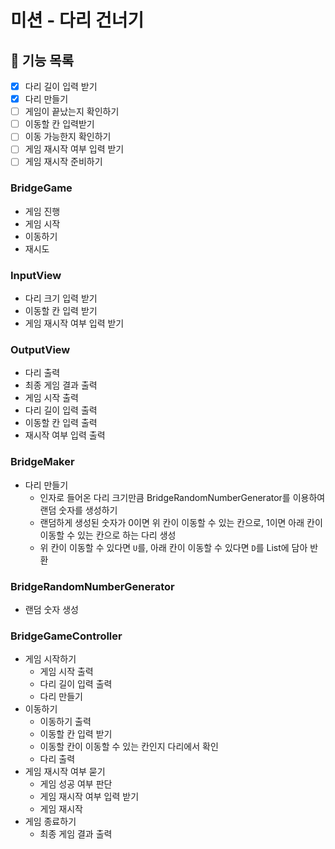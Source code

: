 # 미션 - 다리 건너기

## 📄 기능 목록

- [X] 다리 길이 입력 받기
- [X] 다리 만들기
- [ ] 게임이 끝났는지 확인하기
- [ ] 이동할 칸 입력받기
- [ ] 이동 가능한지 확인하기
- [ ] 게임 재시작 여부 입력 받기
- [ ] 게임 재시작 준비하기

### BridgeGame
- 게임 진행
- 게임 시작
- 이동하기
- 재시도

### InputView
- 다리 크기 입력 받기
- 이동할 칸 입력 받기
- 게임 재시작 여부 입력 받기

### OutputView
- 다리 출력
- 최종 게임 결과 출력
- 게임 시작 출력
- 다리 길이 입력 출력
- 이동할 칸 입력 출력
- 재시작 여부 입력 출력

### BridgeMaker
- 다리 만들기
    - 인자로 들어온 다리 크기만큼 BridgeRandomNumberGenerator를 이용하여 랜덤 숫자를 생성하기
    - 랜덤하게 생성된 숫자가 0이면 위 칸이 이동할 수 있는 칸으로, 1이면 아래 칸이 이동할 수 있는 칸으로 하는 다리 생성
    - 위 칸이 이동할 수 있다면 `U`를, 아래 칸이 이동할 수 있다면 `D`를 List에 담아 반환

### BridgeRandomNumberGenerator
- 랜덤 숫자 생성

### BridgeGameController
- 게임 시작하기
    - 게임 시작 출력
    - 다리 길이 입력 출력
    - 다리 만들기
- 이동하기
    - 이동하기 출력
    - 이동할 칸 입력 받기
    - 이동할 칸이 이동할 수 있는 칸인지 다리에서 확인
    - 다리 출력
- 게임 재시작 여부 묻기
    - 게임 성공 여부 판단
    - 게임 재시작 여부 입력 받기
    - 게임 재시작
- 게임 종료하기
    - 최종 게임 결과 출력
  

